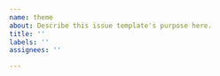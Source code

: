 ```yaml
---
name: theme
about: Describe this issue template's purpose here.
title: ''
labels: ''
assignees: ''

---
```


[theme]:fog
[introduce]:静态博客主题，不适合追求简洁的博主使用
[repository]:https://github.com/wonder-light/glidea-theme-fog
[preview]:https://blog.nianian.cn
[screenshots]:https://github.com/user-attachments/assets/f6e63470-f264-441e-b59f-3534f193ea00

